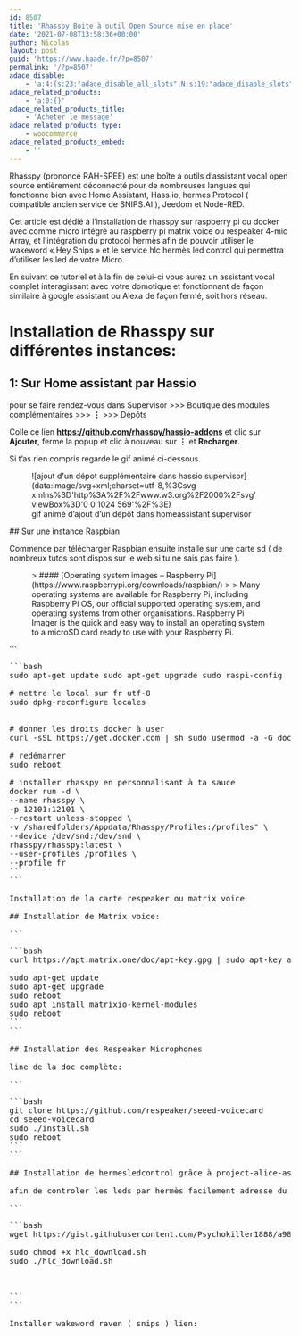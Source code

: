 ```yaml
---
id: 8507
title: 'Rhasspy Boite à outil Open Source mise en place'
date: '2021-07-08T13:58:36+00:00'
author: Nicolas
layout: post
guid: 'https://www.haade.fr/?p=8507'
permalink: '/?p=8507'
adace_disable:
    - 'a:4:{s:23:"adace_disable_all_slots";N;s:19:"adace_disable_slots";a:36:{s:20:"adace-before-content";N;s:21:"adace-after-paragraph";N;s:23:"adace-after-paragraph-2";N;s:23:"adace-after-paragraph-3";N;s:17:"adace-after-image";N;s:16:"adace-after-more";N;s:20:"adace-middle-content";N;s:27:"adace-before-last-paragraph";N;s:19:"adace-after-content";N;s:14:"adace_vignette";N;s:13:"adace-slideup";N;s:25:"adace-after-cace-comments";N;s:22:"adace-after-snax-items";N;s:28:"adace-after-x-bbpress-topics";N;s:29:"adace-after-x-bbpress-replies";N;s:18:"adace-mace-gallery";N;s:25:"adace-mace-inside-gallery";N;s:31:"bimber_before_header_theme_area";N;s:20:"bimber_inside_header";N;s:32:"bimber_before_content_theme_area";N;s:29:"bimber_after_featured_content";N;s:29:"bimber_before_related_entries";N;s:23:"bimber_before_more_from";N;s:22:"bimber_before_comments";N;s:23:"bimber_before_dont_miss";N;s:18:"bimber_inside_grid";N;s:20:"bimber_inside_grid_s";N;s:18:"bimber_inside_list";N;s:21:"bimber_inside_classic";N;s:20:"bimber_inside_stream";N;s:20:"bimber_inside_zigzag";N;s:18:"bimber_left_stream";N;s:19:"bimber_right_stream";N;s:16:"bimber_link_exit";N;s:24:"bimber_before_pagination";N;s:23:"bimber_after_pagination";N;}s:21:"adace_disable_widgets";N;s:24:"adace_disable_shortcodes";N;}'
adace_related_products:
    - 'a:0:{}'
adace_related_products_title:
    - 'Acheter le message'
adace_related_products_type:
    - woocommerce
adace_related_products_embed:
    - ''
---
```


Rhasspy (prononcé RAH-SPEE) est une boîte à outils d’assistant vocal open source entièrement déconnecté pour de nombreuses langues qui fonctionne bien avec Home Assistant, Hass.io, hermes Protocol ( compatible ancien service de SNIPS.AI ), Jeedom et Node-RED.

Cet article est dédié à l’installation de rhasspy sur raspberry pi ou docker avec comme micro intégré au raspberry pi matrix voice ou respeaker 4-mic Array, et l’intégration du protocol hermès afin de pouvoir utiliser le wakeword « Hey Snips » et le service hlc hermès led control qui permettra d’utiliser les led de votre Micro.

En suivant ce tutoriel et à la fin de celui-ci vous aurez un assistant vocal complet interagissant avec votre domotique et fonctionnant de façon similaire à google assistant ou Alexa de façon fermé, soit hors réseau.

# Installation de Rhasspy sur différentes instances:

## 1: Sur Home assistant par Hassio

pour se faire rendez-vous dans Supervisor &gt;&gt;&gt; Boutique des modules complémentaires &gt;&gt;&gt; **⋮** &gt;&gt;&gt; Dépôts

Colle ce lien **<https://github.com/rhasspy/hassio-addons>** et clic sur **Ajouter**, ferme la popup et clic à nouveau sur **⋮** et **Recharger**.

Si t’as rien compris regarde le gif animé ci-dessous.

<figure class="wp-block-image size-large">![ajout d'un dépot supplémentaire dans hassio supervisor](data:image/svg+xml;charset=utf-8,%3Csvg xmlns%3D'http%3A%2F%2Fwww.w3.org%2F2000%2Fsvg' viewBox%3D'0 0 1024 569'%2F%3E)<figcaption>gif animé d’ajout d’un dépôt dans homeassistant supervisor</figcaption></figure>## Sur une instance Raspbian

Commence par télécharger Raspbian ensuite installe sur une carte sd ( de nombreux tutos sont dispos sur le web si tu ne sais pas faire ).

<figure class="wp-block-embed is-type-rich is-provider-raspberry-pi wp-block-embed-raspberry-pi"><div class="wp-block-embed__wrapper">> #### [Operating system images – Raspberry Pi](https://www.raspberrypi.org/downloads/raspbian/)
> 
> Many operating systems are available for Raspberry Pi, including Raspberry Pi OS, our official supported operating system, and operating systems from other organisations. Raspberry Pi Imager is the quick and easy way to install an operating system to a microSD card ready to use with your Raspberry Pi.

<script async="" charset="UTF-8" src="//cdn.embedly.com/widgets/platform.js"></script></div></figure>```
<pre class="wp-block-code" title="installation rhaspy sur raspbian">```bash
sudo apt-get update sudo apt-get upgrade sudo raspi-config

# mettre le local sur fr utf-8
sudo dpkg-reconfigure locales


# donner les droits docker à user
curl -sSL https://get.docker.com | sh sudo usermod -a -G docker $USER

# redémarrer
sudo reboot

# installer rhasspy en personnalisant à ta sauce
docker run -d \
--name rhasspy \
-p 12101:12101 \
--restart unless-stopped \
-v /sharedfolders/Appdata/Rhasspy/Profiles:/profiles" \
--device /dev/snd:/dev/snd \
rhasspy/rhasspy:latest \
--user-profiles /profiles \
--profile fr
```
```

Installation de la carte respeaker ou matrix voice

## Installation de Matrix voice:

```
<pre class="wp-block-code">```bash
curl https://apt.matrix.one/doc/apt-key.gpg | sudo apt-key add - echo "deb https://apt.matrix.one/raspbian $(lsb_release -sc) main" | sudo tee /etc/apt/sources.list.d/matrixlabs.list 

sudo apt-get update 
sudo apt-get upgrade 
sudo reboot 
sudo apt install matrixio-kernel-modules 
sudo reboot
```
```

## Installation des Respeaker Microphones 

line de la doc complète: <https://github.com/respeaker/seeed-voicecard>

```
<pre class="wp-block-code">```bash
git clone https://github.com/respeaker/seeed-voicecard 
cd seeed-voicecard 
sudo ./install.sh 
sudo reboot
```
```

## Installation de hermesledcontrol grâce à project-alice-assistant

afin de controler les leds par hermès facilement adresse du projet: <https://github.com/project-alice-assistant/HermesLedControl>

```
<pre class="wp-block-code">```bash
wget https://gist.githubusercontent.com/Psychokiller1888/a9826f92c5a3c5d03f34d182fda1ce4c/raw/cbb53252dd55dc4e9f5f6064a493f0981cf133fb/hlc_download.sh

sudo chmod +x hlc_download.sh 
sudo ./hlc_download.sh



```
```

Installer wakeword raven ( snips ) lien: <https://github.com/rhasspy/rhasspy-wake-raven>